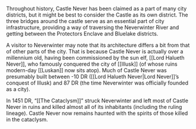 Throughout history, Castle Never has been claimed as a part of many city districts, but it might be best to consider the Castle as its own district. The three bridges around the castle serve as an essential part of city infrastructure, providing a way of traversing the Neverwinter River and getting between the Protectors Enclave and Bluelake districts.

A visitor to Neverwinter may note that its architecture differs a bit from that of other parts of the city. That is because Castle Never is actually over a millennium old, having been commissioned by the sun elf, [[Lord Halueth Never]], who famously conquered the city of [[Illusk]] (of whose ruins modern-day [[Luskan]] now sits atop). Much of Castle Never was presumably built between -10 DR ([[Lord Halueth Never|Lord Never]]’s conquest of Illusk) and 87 DR (the time Neverwinter was officially founded as a city).

In 1451 DR, “[[The Cataclysm]]” struck Neverwinter and left most of Castle Never in ruins and killed almost all of its inhabitants (including the ruling lineage). Castle Never now remains haunted with the spirits of those killed in the cataclysm.
